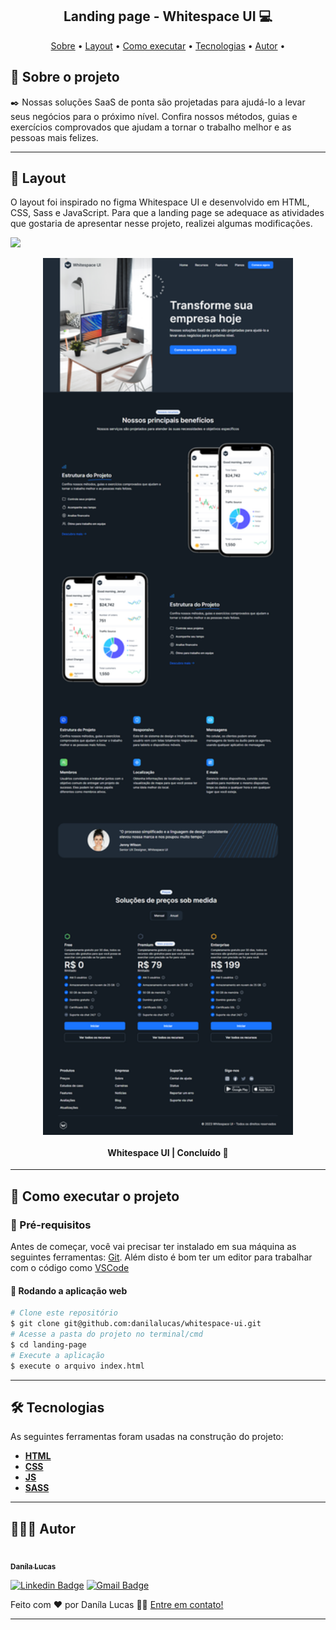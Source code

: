 <h2 align="center"> 
	Landing page - Whitespace UI 💻
</h2>

<p align="center">
 <a href="#-sobre-o-projeto">Sobre</a> •
 <a href="#-layout">Layout</a> • 
 <a href="#-como-executar-o-projeto">Como executar</a> • 
 <a href="#-tecnologias">Tecnologias</a> •  
 <a href="#-autor">Autor</a> • 
</p>

## 📝 Sobre o projeto

✒️ Nossas soluções SaaS de ponta são projetadas para ajudá-lo a levar seus negócios para o próximo nível. Confira nossos métodos, guias e exercícios comprovados que ajudam a tornar o trabalho melhor e as pessoas mais felizes.

---

## 🎨 Layout

O layout foi inspirado no figma Whitespace UI e desenvolvido em HTML, CSS, Sass e JavaScript. Para que a landing page se adequace as atividades que gostaria de apresentar nesse projeto, realizei algumas modificações.

<a href="https://www.figma.com/file/kFJtcEzHmYt0pFQQR8H7i6/FREE-Landing-Page---Whitespace-UI-(Community)?type=design&node-id=0-1&mode=design&t=YGA57IpvHMKExmkL-0">
  <img src="https://img.shields.io/badge/Acessar%20Layout%20-Figma-%2304D361">
</a>

<p align="center" style="display: flex; align-items: flex-start; justify-content: center;">
  <img alt="Layout" title="#layout" src="./image/readme/layout-whitespace-ui.png" width="400px">
</p>

<h4 align="center"> 
	 Whitespace UI | Concluído 🔎
</h4>

---

## 📌 Como executar o projeto

### 🔗 Pré-requisitos

Antes de começar, você vai precisar ter instalado em sua máquina as seguintes ferramentas:
[Git](https://git-scm.com). Além disto é bom ter um editor para trabalhar com o código como [VSCode](https://code.visualstudio.com/)

#### 🧭 Rodando a aplicação web

```bash
# Clone este repositório
$ git clone git@github.com:danilalucas/whitespace-ui.git
# Acesse a pasta do projeto no terminal/cmd
$ cd landing-page
# Execute a aplicação
$ execute o arquivo index.html
```
---

## 🛠 Tecnologias

As seguintes ferramentas foram usadas na construção do projeto:

-   **[HTML](https://html.com/)**
-   **[CSS](https://www.w3.org/Style/CSS/Overview.en.html)**
-   **[JS](https://www.javascript.com/)**
-   **[SASS](https://sass-lang.com/)**

---

## 👩🏻‍💻 Autor

<a href="https://github.com/danilalucas">
 <img src="https://avatars.githubusercontent.com/u/80535640?v=4" width="100px;" alt=""/>
 <br />
 <sub><b>Daníla Lucas</b></sub></a> <a href="https://github.com/danilalucas" title="Profile"></a>
 <br />

[![Linkedin Badge](https://img.shields.io/badge/-Danila%20Lucas-blue?style=flat-square&logo=Linkedin&logoColor=white&link=https://www.linkedin.com/in/dan%C3%ADla-lucas/)](https://www.linkedin.com/in/dan%C3%ADla-lucas/) 
[![Gmail Badge](https://img.shields.io/badge/-danilatemoteolucas@gmail.com-c14438?style=flat-square&logo=Gmail&logoColor=white&link=mailto:danilatemoteolucas@gmail.com)](mailto:danilatemoteolucas@gmail.com)

Feito com ❤️ por Daníla Lucas 👋🏽 [Entre em contato!](https://www.linkedin.com/in/dan%C3%ADla-lucas/)

---
